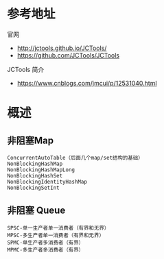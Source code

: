 # 参考地址
官网
- http://jctools.github.io/JCTools/
- https://github.com/JCTools/JCTools

JCTools 简介
- https://www.cnblogs.com/jmcui/p/12531040.html

# 概述
## 非阻塞Map
    ConcurrentAutoTable（后面几个map/set结构的基础）
    NonBlockingHashMap
    NonBlockingHashMapLong
    NonBlockingHashSet
    NonBlockingIdentityHashMap
    NonBlockingSetInt

## 非阻塞 Queue
    SPSC-单一生产者单一消费者（有界和无界）
    MPSC-多生产者单一消费者（有界和无界）
    SPMC-单生产者多消费者（有界）
    MPMC-多生产者多消费者（有界）



